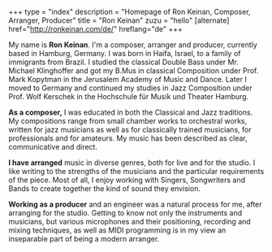 +++
type = "index"
description = "Homepage of Ron Keinan, Composer, Arranger, Producer"
title = "Ron Keinan"
zuzu = "hello"
[alternate]
href="http://ronkeinan.com/de/"
hreflang="de"
+++
<p>My name is <strong>Ron Keinan</strong>. I'm a composer, arranger and producer, currently based in Hamburg, Germany. I was born in Haifa, Israel, to a family of immigrants from Brazil. I studied the classical Double Bass under Mr. Michael Klinghoffer and got my B.Mus in classical Composition under Prof. Mark Kopytman in the Jerusalem Academy of Music and Dance. Later I moved to Germany and continued my studies in Jazz Composition under Prof. Wolf Kerschek in the Hochschule für Musik und Theater Hamburg.</p>  

<p id="composer"><strong>As a composer,</strong> I was educated in both the Classical and Jazz traditions. My compositions range from small chamber works to orchestral works, written for jazz musicians as well as  for classically trained musicians, for professionals and for amateurs. My music has been described as clear, communicative and direct.</p> 

<p id="arranger"><strong>I have arranged</strong> music in diverse genres, both for live and for the studio. I like writing to the strengths of the musicians and the particular requirements of the piece. Most of all, I enjoy working with Singers, Songwriters and Bands to create together the kind of sound they envision.</p>  

<p id="producer"><strong>Working as a producer</strong> and an engineer was a natural process for me, after arranging for the studio. Getting to know not only the instruments and musicians, but various microphones and their positioning, recording and mixing techniques, as well as MIDI programming is in my view an inseparable part of being a modern arranger. </p>  
